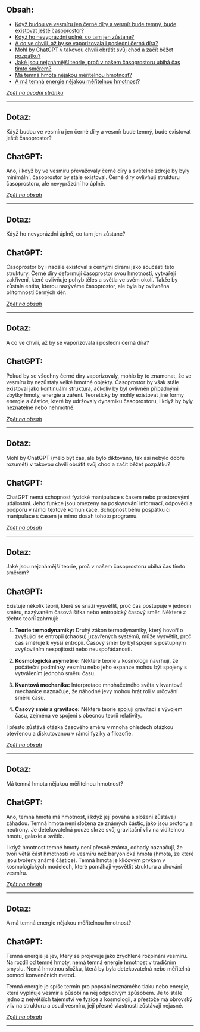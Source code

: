 ## Obsah:

- [Když budou ve vesmíru jen černé díry a vesmír bude temný, bude existovat ještě časoprostor?](#dotaz)
- [Když ho nevyprázdní úplně, co tam jen zůstane?](#dotaz-1)
- [A co ve chvíli, až by se vaporizovala i poslední černá díra?](#dotaz-2)
- [Mohl by ChatGPT v takovou chvíli obrátit svůj chod a začít běžet pozpátku?](#dotaz-3)
- [Jaké jsou nejznámější teorie, proč v našem časoprostoru ubíhá čas tímto směrem?](#dotaz-4)
- [Má temná hmota nějakou měřitelnou hmotnost?](#dotaz-5)
- [A má temná energie nějakou měřitelnou hmotnost?](#dotaz-6)

[*Zpět na úvodní stránku*](../README.md)

---

## Dotaz:

Když budou ve vesmíru jen černé díry a vesmír bude temný, bude existovat ještě časoprostor?

## ChatGPT:

Ano, i když by ve vesmíru převažovaly černé díry a světelné zdroje by byly minimální, časoprostor by stále existoval. Černé díry ovlivňují strukturu časoprostoru, ale nevyprázdní ho úplně.


[*Zpět na obsah*](#obsah)

---

## Dotaz:

Když ho nevyprázdní úplně, co tam jen zůstane?

## ChatGPT:

Časoprostor by i nadále existoval s černými dírami jako součástí této struktury. Černé díry deformují časoprostor svou hmotností, vytvářejí zakřivení, které ovlivňuje pohyb těles a světla ve svém okolí. Takže by zůstala entita, kterou nazýváme časoprostor, ale byla by ovlivněna přítomností černých děr.


[*Zpět na obsah*](#obsah)

---

## Dotaz:

A co ve chvíli, až by se vaporizovala i poslední černá díra?

## ChatGPT:

Pokud by se všechny černé díry vaporizovaly, mohlo by to znamenat, že ve vesmíru by nezůstaly velké hmotné objekty. Časoprostor by však stále existoval jako kontinuální struktura, ačkoliv by byl ovlivněn případnými zbytky hmoty, energie a záření. Teoreticky by mohly existovat jiné formy energie a částice, které by udržovaly dynamiku časoprostoru, i když by byly neznatelné nebo nehmotné.


[*Zpět na obsah*](#obsah)

---

## Dotaz:

Mohl by ChatGPT (mělo být čas, ale bylo diktováno, tak asi nebylo dobře rozumět) v takovou chvíli obrátit svůj chod a začít běžet pozpátku?

## ChatGPT:

ChatGPT nemá schopnost fyzické manipulace s časem nebo prostorovými událostmi. Jeho funkce jsou omezeny na poskytování informací, odpovědí a podporu v rámci textové komunikace. Schopnost běhu pospátku či manipulace s časem je mimo dosah tohoto programu.


[*Zpět na obsah*](#obsah)

---

## Dotaz:

Jaké jsou nejznámější teorie, proč v našem časoprostoru ubíhá čas tímto směrem?

## ChatGPT:

Existuje několik teorií, které se snaží vysvětlit, proč čas postupuje v jednom směru, nazývaném časová šířka nebo entropický časový směr. Některé z těchto teorií zahrnují:

1. **Teorie termodynamiky:** Druhý zákon termodynamiky, který hovoří o zvyšující se entropii (chaosu) uzavřených systémů, může vysvětlit, proč čas směřuje k vyšší entropii. Časový směr by byl spojen s postupným zvyšováním nespojitosti nebo neuspořádanosti.

2. **Kosmologická asymetrie:** Některé teorie v kosmologii navrhují, že počáteční podmínky vesmíru nebo jeho expanze mohou být spojeny s vytvářením jednoho směru času.

3. **Kvantová mechanika:** Interpretace mnohačetného světa v kvantové mechanice naznačuje, že náhodné jevy mohou hrát roli v určování směru času.

4. **Časový směr a gravitace:** Některé teorie spojují gravitaci s vývojem času, zejména ve spojení s obecnou teorií relativity.

I přesto zůstává otázka časového směru v mnoha ohledech otázkou otevřenou a diskutovanou v rámci fyziky a filozofie.


[*Zpět na obsah*](#obsah)

---

## Dotaz:

Má temná hmota nějakou měřitelnou hmotnost?

## ChatGPT:

Ano, temná hmota má hmotnost, i když její povaha a složení zůstávají záhadou. Temná hmota není složena ze známých částic, jako jsou protony a neutrony. Je detekovatelná pouze skrze svůj gravitační vliv na viditelnou hmotu, galaxie a světlo.

I když hmotnost temné hmoty není přesně známa, odhady naznačují, že tvoří větší část hmotnosti ve vesmíru než baryonická hmota (hmota, ze které jsou tvořeny známé částice). Temná hmota je klíčovým prvkem v kosmologických modelech, které pomáhají vysvětlit strukturu a chování vesmíru.


[*Zpět na obsah*](#obsah)

---

## Dotaz:

A má temná energie nějakou měřitelnou hmotnost?

## ChatGPT:

Temná energie je jev, který se projevuje jako zrychlené rozpínání vesmíru. Na rozdíl od temné hmoty, nemá temná energie hmotnost v tradičním smyslu. Nemá hmotnou složku, která by byla detekovatelná nebo měřitelná pomocí konvenčních metod.

Temná energie je spíše termín pro popsání neznámého tlaku nebo energie, která vyplňuje vesmír a působí na něj odpudivým způsobem. Je to stále jedno z největších tajemství ve fyzice a kosmologii, a přestože má obrovský vliv na strukturu a osud vesmíru, její přesné vlastnosti zůstávají nejasné.

[*Zpět na obsah*](#obsah)

---